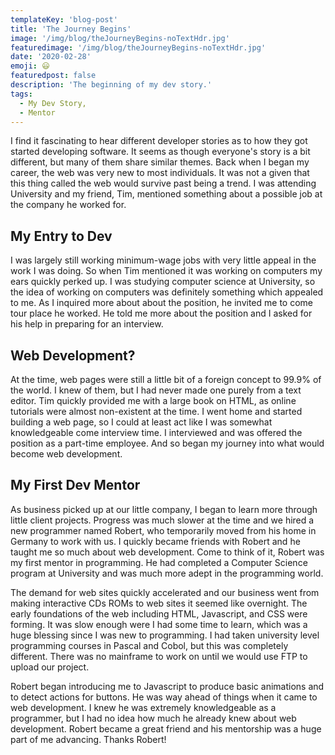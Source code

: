 ```yaml
---
templateKey: 'blog-post'
title: 'The Journey Begins'
image: '/img/blog/theJourneyBegins-noTextHdr.jpg'
featuredimage: '/img/blog/theJourneyBegins-noTextHdr.jpg'
date: '2020-02-28'
emoji: 😃
featuredpost: false
description: 'The beginning of my dev story.'
tags:
  - My Dev Story,
  - Mentor
---
```


I find it fascinating to hear different developer stories as to how they got started developing software. It seems as though everyone's story is a bit different, but many of them share similar themes. Back when I began my career, the web was very new to most individuals. It was not a given that this thing called the web would survive past being a trend. I was attending University and my friend, Tim, mentioned something about a possible job at the company he worked for.

## My Entry to Dev

I was largely still working minimum-wage jobs with very little appeal in the work I was doing. So when Tim mentioned it was working on computers my ears quickly perked up. I was studying computer science at University, so the idea of working on computers was definitely something which appealed to me. As I inquired more about about the position, he invited me to come tour place he worked. He told me more about the position and I asked for his help in preparing for an interview.

## Web Development?

At the time, web pages were still a little bit of a foreign concept to 99.9% of the world. I knew of them, but I had never made one purely from a text editor. Tim quickly provided me with a large book on HTML, as online tutorials were almost non-existent at the time. I went home and started building a web page, so I could at least act like I was somewhat knowledgeable come interview time. I interviewed and was offered the position as a part-time employee. And so began my journey into what would become web development.

## My First Dev Mentor

As business picked up at our little company, I began to learn more through little client projects. Progress was much slower at the time and we hired a new programmer named Robert, who temporarily moved from his home in Germany to work with us. I quickly became friends with Robert and he taught me so much about web development. Come to think of it, Robert was my first mentor in programming. He had completed a Computer Science program at University and was much more adept in the programming world.

The demand for web sites quickly accelerated and our business went from making interactive CDs ROMs to web sites it seemed like overnight. The early foundations of the web including HTML, Javascript, and CSS were forming. It was slow enough were I had some time to learn, which was a huge blessing since I was new to programming. I had taken university level programming courses in Pascal and Cobol, but this was completely different. There was no mainframe to work on until we would use FTP to upload our project.

Robert began introducing me to Javascript to produce basic animations and to detect actions for buttons. He was way ahead of things when it came to web development. I knew he was extremely knowledgeable as a programmer, but I had no idea how much he already knew about web development. Robert became a great friend and his mentorship was a huge part of me advancing. Thanks Robert!
